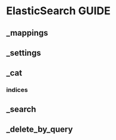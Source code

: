 # ElasticSearch GUIDE

## _mappings


## _settings

## _cat

### indices

## _search

## _delete_by_query


